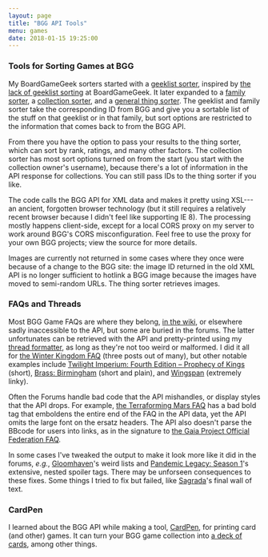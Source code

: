 ```yaml
---
layout: page
title: "BGG API Tools"
menu: games
date: 2018-01-15 19:25:00
---
```


### Tools for Sorting Games at BGG

My BoardGameGeek sorters started with a [geeklist sorter](/games/bgg/geeklist.html), inspired by [the lack of geeklist sorting](https://boardgamegeek.com/thread/554406/geeklists-allow-users-change-sort-method) at BoardGameGeek.  It later expanded to a [family sorter](/games/bgg/family.html), a [collection sorter](/games/bgg/collection.html), and a [general thing sorter](/games/bgg/things.html).  The geeklist and family sorter take the corresponding ID from BGG and give you a sortable list of the stuff on that geeklist or in that family, but sort options are restricted to the information that comes back to from the BGG API.

From there you have the option to pass your results to the thing sorter, which can sort by rank, ratings, and many other factors.  The collection sorter has most sort options turned on from the start (you start with the collection owner's username), because there's a lot of information in the API response for collections.  You can still pass IDs to the thing sorter if you like.

The code calls the BGG API for XML data and makes it pretty using XSL---an ancient, forgotten browser technology (but it still requires a relatively recent browser because I didn't feel like supporting IE 8).  The processing mostly happens client-side, except for a local CORS proxy on my server to work around BGG's CORS misconfiguration.  Feel free to use the proxy for your own BGG projects; view the source for more details.

Images are currently not returned in some cases where they once were because of a change to the BGG site:  the image ID returned in the old XML API is no longer sufficient to hotlink a BGG image because the images have moved to semi-random URLs.  The thing sorter retrieves images.

### FAQs and Threads

Most BGG Game FAQs are where they belong, [in the wiki](https://boardgamegeek.com/wiki/page/List_of_game_FAQs#), or elsewhere sadly inaccessible to the API, but some are buried in the forums.  The latter unfortunates can be retrieved with the API and pretty-printed using my [thread formatter](/games/bgg/thread.html), as long as they're not too weird or malformed.  I did it all for [the Winter Kingdom FAQ](/games/bgg/thread.html?2525866/3) (three posts out of many), but other notable examples include [Twilight Imperium: Fourth Edition – Prophecy of Kings](/games/bgg/thread.html?1470601/1) (short), [Brass: Birmingham](/games/bgg/thread.html?2545744/1) (short and plain), and [Wingspan](/games/bgg/thread.html?2468030/1) (extremely linky).

Often the Forums handle bad code that the API mishandles, or display styles that the API drops.  For example, [the Terraforming Mars FAQ](/games/bgg/thread.html?1705209/1) has a bad bold tag that emboldens the entire end of the FAQ in the API data, yet the API omits the large font on the ersatz headers.  The API also doesn't parse the BBcode for users into links, as in the signature to [the Gaia Project Official Federation FAQ](/games/bgg/thread.html?2120375/1).

In some cases I've tweaked the output to make it look more like it did in the forums, *e.g.*, [Gloomhaven](/games/bgg/thread.html?1897763/1)'s weird lists  and [Pandemic Legacy: Season 1](/games/bgg/thread.html?1470601/1)'s extensive, nested spoiler tags.  There may be unforseen consequences to these fixes.  Some things I tried to fix but failed, like [Sagrada](/games/bgg/thread.html?2464353/1)'s final wall of text.


### CardPen

I learned about the BGG API while making a tool, [CardPen](http://cardpen.mcdemarco.net/), for printing card (and other) games.  It can turn your BGG game collection into [a deck of cards](http://cardpen.mcdemarco.net/doc/examples.html#bgg), among other things.
